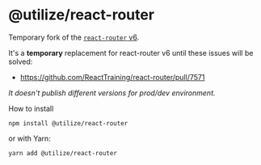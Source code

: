 # @utilize/react-router

Temporary fork of the [`react-router` v6](https://github.com/ReactTraining/react-router/tree/dev).

It's a **temporary** replacement for react-router v6 until these issues will be solved:

- https://github.com/ReactTraining/react-router/pull/7571

_It doesn't publish different versions for prod/dev environment._

How to install

```
npm install @utilize/react-router
```

or with Yarn:

```
yarn add @utilize/react-router
```
